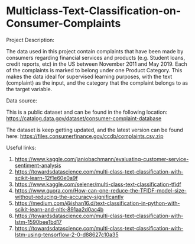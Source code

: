 # Multiclass-Text-Classification-on-Consumer-Complaints

Project Description:

The data used in this project contain complaints that have been made by consumers regarding financial services and products (e.g. Student loans, credit reports, etc) in the US between November 2011 and May 2019.
Each of the complaints is marked to belong under one Product Category. This makes the data ideal for supervised learning purposes, with
the text (complaint) as the input, and the category that the complaint belongs to as the target variable.


Data source: 

This is a public dataset and can be found in the following location:
https://catalog.data.gov/dataset/consumer-complaint-database

The dataset is keep getting updated, and the latest version can be found here: https://files.consumerfinance.gov/ccdb/complaints.csv.zip

Useful links:
1. https://www.kaggle.com/janiobachmann/evaluating-customer-service-sentiment-analysis
2. https://towardsdatascience.com/multi-class-text-classification-with-scikit-learn-12f1e60e0a9f
3. https://www.kaggle.com/selener/multi-class-text-classification-tfidf
4. https://www.quora.com/How-can-one-reduce-the-TFIDF-model-size-without-reducing-the-accuracy-significantly
5. https://medium.com/@ishan16.d/text-classification-in-python-with-scikit-learn-and-nltk-891aa2d0ac4b
6. https://towardsdatascience.com/multi-class-text-classification-with-lstm-1590bee1bd17
7. https://towardsdatascience.com/multi-class-text-classification-with-lstm-using-tensorflow-2-0-d88627c10a35
